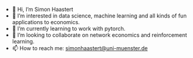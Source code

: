 - 👋 Hi, I’m Simon Haastert
- 👀 I’m interested in data science, machine learning and all kinds of fun applications to economics.
- 🌱 I’m currently learning to work with pytorch.
- 💞️ I’m looking to collaborate on network economics and reinforcement learning.
- 📫 How to reach me: simonhaastert@uni-muenster.de

<!---
SimonHashtag/SimonHashtag is a ✨ special ✨ repository because its `README.md` (this file) appears on your GitHub profile.
You can click the Preview link to take a look at your changes.
--->

